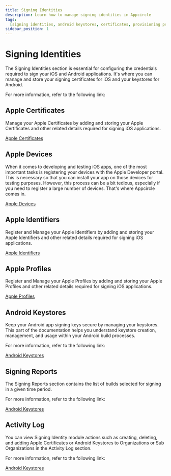 ```yaml
---
title: Signing Identities
description: Learn how to manage signing identities in Appcircle
tags:
  [signing identities, android keystores, certificates, provisioning profiles]
sidebar_position: 1
---
```


# Signing Identities

The Signing Identities section is essential for configuring the credentials required to sign your iOS and Android applications. It's where you can manage and store your signing certificates for iOS and your keystores for Android.

For more information, refer to the following link:

## Apple Certificates

Manage your Apple Certificates by adding and storing your Apple Certificates and other related details required for signing iOS applications.

[Apple Certificates](/signing-identities/apple-certificates)

## Apple Devices

When it comes to developing and testing iOS apps, one of the most important tasks is registering your devices with the Apple Developer portal. This is necessary so that you can install your app on those devices for testing purposes. However, this process can be a bit tedious, especially if you need to register a large number of devices. That's where Appcircle comes in.

[Apple Devices](/signing-identities/apple-devices)

## Apple Identifiers

Register and Manage your Apple Identifiers by adding and storing your Apple Identifiers and other related details required for signing iOS applications.

[Apple Identifiers](/signing-identities/apple-identifiers)

## Apple Profiles

Register and Manage your Apple Profiles by adding and storing your Apple Profiles and other related details required for signing iOS applications.

[Apple Profiles](/signing-identities/apple-profiles)

## Android Keystores

Keep your Android app signing keys secure by managing your keystores. This part of the documentation helps you understand keystore creation, management, and usage within your Android build processes.

For more information, refer to the following link:

[Android Keystores](/signing-identities/android-keystores)

## Signing Reports

The Signing Reports section contains the list of builds selected for signing in a given time period.

For more information, refer to the following link:

[Android Keystores](/signing-identities/signing-reports)

## Activity Log

You can view Signing Identity module actions such as creating, deleting, and adding Apple Certificates or Android Keystores to Organizations or Sub Organizations in the Activity Log section.

For more information, refer to the following link:

[Android Keystores](/signing-identities/signing-identities-activity-log)